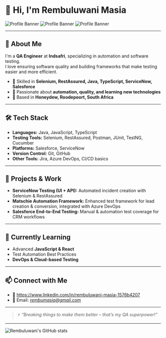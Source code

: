 # 👋 Hi, I'm Rembuluwani Masia

![Profile Banner](https://img.shields.io/badge/QA_Engineer-Software_Testing-blue)
![Profile Banner](https://img.shields.io/badge/Automation-Enthusiast-green)
![Profile Banner](https://img.shields.io/badge/JavaScript-Learner-yellow)

---

## 💫 About Me
I'm a **QA Engineer** at **Indsafri**, specializing in automation and software testing.  
I love ensuring software quality and building frameworks that make testing easier and more efficient.  

- 🔹 Skilled in **Selenium, RestAssured, Java, TypeScript, ServiceNow, Salesforce**  
- 🔹 Passionate about **automation, quality, and learning new technologies**  
- 📍 Based in **Honeydew, Roodepoort, South Africa**  

---

## 🛠️ Tech Stack
- **Languages:** Java, JavaScript, TypeScript  
- **Testing Tools:** Selenium, RestAssured, Postman, JUnit, TestNG, Cucumber  
- **Platforms:** Salesforce, ServiceNow  
- **Version Control:** Git, GitHub  
- **Other Tools:** Jira, Azure DevOps, CI/CD basics  

---

## 🚀 Projects & Work
- **ServiceNow Testing (UI + API):** Automated incident creation with Selenium & RestAssured  
- **Matschie Automation Framework:** Enhanced test framework for lead creation & conversion, integrated with Azure DevOps  
- **Salesforce End-to-End Testing:** Manual & automation test coverage for CRM workflows  

---

## 🌱 Currently Learning
- Advanced **JavaScript & React**  
- Test Automation Best Practices  
- **DevOps & Cloud-based Testing**  

---

## 📫 Connect with Me
- 💼 https://www.linkedin.com/in/rembuluwani-masia-1576b4207
- 📧 Email: *rembumasia@gmail.com*  

---

> ⚡ *“Breaking things to make them better – that’s my QA superpower!”*

---

![Rembuluwani's GitHub stats](https://github-readme-stats.vercel.app/api?username=your-github-username&show_icons=true&theme=radical)
